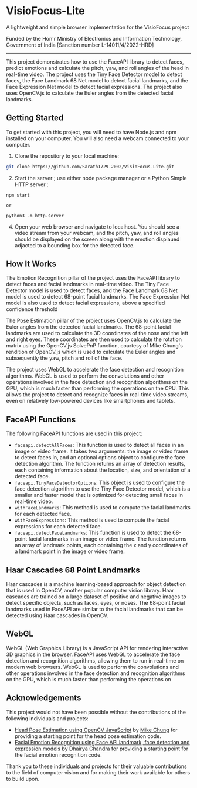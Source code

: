 VisioFocus-Lite
===================================

A lightweight and simple browser implementation for the VisioFocus project

Funded by the Hon'r Ministry of Electronics and Information Technology, Government of India [Sanction number L-14011/4/2022-HRD]

------------------------------------------------------------------------------------------------------------------------

This project demonstrates how to use the FaceAPI library to detect faces, predict emotions and calculate the pitch, yaw, and roll angles of the head in real-time video. The project uses the Tiny Face Detector model to detect faces, the Face Landmark 68 Net model to detect facial landmarks, and the Face Expression Net model to detect facial expressions. The project also uses OpenCV.js to calculate the Euler angles from the detected facial landmarks.

Getting Started
---------------

To get started with this project, you will need to have Node.js and npm installed on your computer. You will also need a webcam connected to your computer.

1. Clone the repository to your local machine:
```bash
git clone https://github.com/Sarath1729-2002/VisioFocus-Lite.git
```
2. Start the server ; use either node package manager or a Python Simple HTTP server :
```
npm start

or

python3 -m http.server
```
4. Open your web browser and navigate to localhost. You should see a video stream from your webcam, and the pitch, yaw, and roll angles should be displayed on the screen along with the emotion displaued adjacted to a bounding box for the detected face.

How It Works
------------

The Emotion Recognition pillar of the project uses the FaceAPI library to detect faces and facial landmarks in real-time video. The Tiny Face Detector model is used to detect faces, and the Face Landmark 68 Net model is used to detect 68-point facial landmarks. The Face Expression Net model is also used to detect facial expressions, above a specified confidence threshold

The Pose Estimation pillar of the project uses OpenCV.js to calculate the Euler angles from the detected facial landmarks. The 68-point facial landmarks are used to calculate the 3D coordinates of the nose and the left and right eyes. These coordinates are then used to calculate the rotation matrix using the OpenCV.js SolvePnP function, courtesy of Mike Chung's rendition of OpenCV.js which is used to calculate the Euler angles and subsequently the yaw, pitch and roll of the face.

The project uses WebGL to accelerate the face detection and recognition algorithms. WebGL is used to perform the convolutions and other operations involved in the face detection and recognition algorithms on the GPU, which is much faster than performing the operations on the CPU. This allows the project to detect and recognize faces in real-time video streams, even on relatively low-powered devices like smartphones and tablets.

FaceAPI Functions
-----------------

The following FaceAPI functions are used in this project:

* `faceapi.detectAllFaces`: This function is used to detect all faces in an image or video frame. It takes two arguments: the image or video frame to detect faces in, and an optional options object to configure the face detection algorithm. The function returns an array of detection results, each containing information about the location, size, and orientation of a detected face.
* `faceapi.TinyFaceDetectorOptions`: This object is used to configure the face detection algorithm to use the Tiny Face Detector model, which is a smaller and faster model that is optimized for detecting small faces in real-time video.
* `withFaceLandmarks`: This method is used to compute the facial landmarks for each detected face.
* `withFaceExpressions`: This method is used to compute the facial expressions for each detected face.
* `faceapi.detectFaceLandmarks`: This function is used to detect the 68-point facial landmarks in an image or video frame. The function returns an array of landmark points, each containing the x and y coordinates of a landmark point in the image or video frame.

Haar Cascades 68 Point Landmarks
--------------------------------

Haar cascades is a machine learning-based approach for object detection that is used in OpenCV, another popular computer vision library. Haar cascades are trained on a large dataset of positive and negative images to detect specific objects, such as faces, eyes, or noses. The 68-point facial landmarks used in FaceAPI are similar to the facial landmarks that can be detected using Haar cascades in OpenCV.

WebGL
-----

WebGL (Web Graphics Library) is a JavaScript API for rendering interactive 3D graphics in the browser. FaceAPI uses WebGL to accelerate the face detection and recognition algorithms, allowing them to run in real-time on modern web browsers. WebGL is used to perform the convolutions and other operations involved in the face detection and recognition algorithms on the GPU, which is much faster than performing the operations on


Acknowledgements
-----------------

This project would not have been possible without the contributions of the following individuals and projects:

* [Head Pose Estimation using OpenCV JavaScript](https://github.com/mjyc/head-pose-estimation-demo) by [Mike Chung](https://github.com/mjyc) for providing a starting point for the head pose estimation code.
* [Facial Emotion Recognition using Face API landmark, face detection and expression models](https://github.com/dhairyachandra/face-emotion-recognition) by [Dhairya Chandra](https://github.com/dhairyachandra) for providing a starting point for the facial emotion recognition code.

Thank you to these individuals and projects for their valuable contributions to the field of computer vision and for making their work available for others to build upon.
